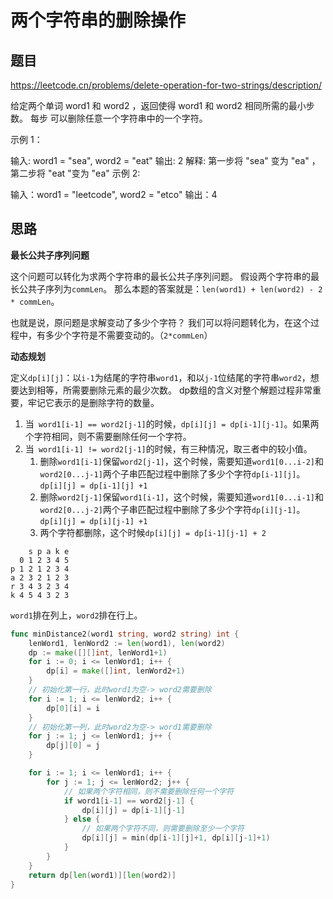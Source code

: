 # 两个字符串的删除操作

## 题目

https://leetcode.cn/problems/delete-operation-for-two-strings/description/


给定两个单词 word1 和 word2 ，返回使得 word1 和  word2 相同所需的最小步数。
每步 可以删除任意一个字符串中的一个字符。


示例 1：

输入: word1 = "sea", word2 = "eat"
输出: 2
解释: 第一步将 "sea" 变为 "ea" ，第二步将 "eat "变为 "ea"
示例  2:

输入：word1 = "leetcode", word2 = "etco"
输出：4


## 思路


**最长公共子序列问题**

这个问题可以转化为求两个字符串的最长公共子序列问题。
假设两个字符串的最长公共子序列为`commLen`。
那么本题的答案就是：`len(word1) + len(word2) - 2 * commLen`。


也就是说，原问题是求解变动了多少个字符？
我们可以将问题转化为，在这个过程中，有多少个字符是不需要变动的。（`2*commLen`）



**动态规划**

定义`dp[i][j]`：以`i-1`为结尾的字符串`word1`，和以`j-1`位结尾的字符串`word2`，想要达到相等，所需要删除元素的最少次数。
dp数组的含义对整个解题过程非常重要，牢记它表示的是删除字符的数量。
1. 当` word1[i-1] == word2[j-1]`的时候，`dp[i][j] = dp[i-1][j-1]`。如果两个字符相同，则不需要删除任何一个字符。
2. 当` word1[i-1] != word2[j-1]`的时候，有三种情况，取三者中的较小值。
   1. 删除`word1[i-1]`保留`word2[j-1]`，这个时候，需要知道`word1[0...i-2]`和`word2[0...j-1]`两个子串匹配过程中删除了多少个字符`dp[i-1][j]`。`dp[i][j] = dp[i-1][j] +1`
   2. 删除`word2[j-1]`保留`word1[i-1]`，这个时候，需要知道`word1[0...i-1]`和`word2[0...j-2]`两个子串匹配过程中删除了多少个字符`dp[i][j-1]`。`dp[i][j] = dp[i][j-1] +1`
   3. 两个字符都删除，这个时候`dp[i][j] = dp[i-1][j-1] + 2 `

```text
    s p a k e
  0 1 2 3 4 5
p 1 2 1 2 3 4
a 2 3 2 1 2 3
r 3 4 3 2 3 4
k 4 5 4 3 2 3
```

`word1`排在列上，`word2`排在行上。

```go
func minDistance2(word1 string, word2 string) int {
	lenWord1, lenWord2 := len(word1), len(word2)
	dp := make([][]int, lenWord1+1)
	for i := 0; i <= lenWord1; i++ {
		dp[i] = make([]int, lenWord2+1)
	}
	// 初始化第一行，此时word1为空-> word2需要删除
	for i := 1; i <= lenWord2; i++ {
		dp[0][i] = i
	}
	// 初始化第一列，此时word2为空-> word1需要删除
	for j := 1; j <= lenWord1; j++ {
		dp[j][0] = j
	}

	for i := 1; i <= lenWord1; i++ {
		for j := 1; j <= lenWord2; j++ {
			// 如果两个字符相同，则不需要删除任何一个字符
			if word1[i-1] == word2[j-1] {
				dp[i][j] = dp[i-1][j-1]
			} else {
				// 如果两个字符不同，则需要删除至少一个字符
				dp[i][j] = min(dp[i-1][j]+1, dp[i][j-1]+1)
			}
		}
	}
	return dp[len(word1)][len(word2)]
}
```





